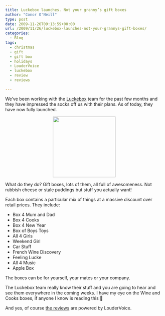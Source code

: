 ```yaml
---
title: Luckebox launches. Not your granny’s gift boxes
author: "Conor O'Neill"
type: post
date: 2009-11-26T09:13:59+00:00
url: /2009/11/26/luckebox-launches-not-your-grannys-gift-boxes/
categories:
  - Blog
tags:
  - christmas
  - gift
  - gift box
  - holidays
  - LouderVoice
  - luckebox
  - review
  - reviews

---
```

We&#8217;ve been working with the [Luckebox][1] team for the past few months and they have impressed the socks off us with their plans. As of today, they have now fully launched.

<p style="text-align: center;">
  <img class="aligncenter" title="Luckebox" src="http://www.loudervoice.com/wp-content/uploads/2009/11/26/luckebox-launches-not-your-grannys-gift-boxes/sign-up.jpg" alt="" width="200" height="193" />
</p>

What do they do? Gift boxes, lots of them, all full of awesomeness. Not rubbish cheese or stale puddings but stuff you actually want!

Each box contains a particular mix of things at a massive discount over retail prices. They include:

  * Box 4 Mum and Dad
  * Box 4 Cooks
  * Box 4 New Year
  * Box of Boys Toys
  * All 4 Girls
  * Weekend Girl
  * Car Stuff
  * French Wine Discovery
  * Feeling Lucke
  * All 4 Music
  * Apple Box

The boxes can be for yourself, your mates or your company.

The Luckebox team really know their stuff and you are going to hear and see them everywhere in the coming weeks. I have my eye on the Wine and Cooks boxes, if anyone I know is reading this 🙂

And yes, of course [the reviews][2] are powered by LouderVoice.

 [1]: http://www.luckebox.com/
 [2]: http://www.luckebox.com/luckebox-reviews/